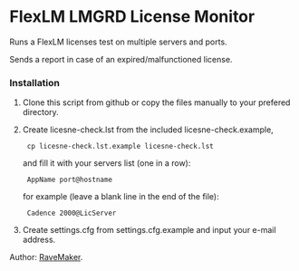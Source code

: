 FlexLM LMGRD License Monitor
============================

Runs a FlexLM licenses test on multiple servers and ports.

Sends a report in case of an expired/malfunctioned license.

### Installation

1. Clone this script from github or copy the files manually to your prefered directory.

2. Create licesne-check.lst from the included licesne-check.example,

        cp licesne-check.lst.example licesne-check.lst

    and fill it with your servers list (one in a row):

        AppName port@hostname

    for example (leave a blank line in the end of the file):

        Cadence 2000@LicServer

3. Create settings.cfg from settings.cfg.example and input your e-mail address.

Author: [RaveMaker][RaveMaker].

[RaveMaker]: http://ravemaker.net
